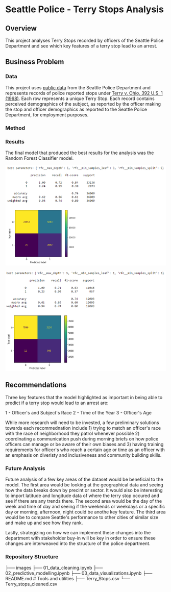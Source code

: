 # Seattle Police - Terry Stops Analysis

## Overview

This project analyses Terry Stops recorded by officers of the Seattle Police Department and see which key features of a terry stop lead to an arrest.

## Business Problem


### Data

This project uses [public data](https://data.seattle.gov/Public-Safety/Terry-Stops/28ny-9ts8) from the Seattle Police Department and represents records of police reported stops under [Terry v. Ohio, 392 U.S. 1 (1968)](https://www.oyez.org/cases/1967/67). Each row represents a unique Terry Stop. Each record contains perceived demographics of the subject, as reported by the officer making the stop and officer demographics as reported to the Seattle Police Department, for employment purposes.


### Method



### Results

The final model that produced the best results for the analysis was the Random Forest Classifier model.

![best_model_train](./Images/best_model_train_scores.PNG)


![best_model_test](./Images/best_model_test_scores.PNG)

## Recommendations

Three key features that the model highlighted as important in being able to predict if a terry stop would lead to an arrest are:

1 - Officer's and Subject's Race
2 - Time of the Year
3 - Officer's Age
 
While more research will need to be invested, a few preliminary solutions towards each recommednation include 1) trying to match an officer's race with the race of neighborhood they patrol whenever possible 2) coordinating a communication push during morning briefs on how police officers can manage or be aware of their own biases and 3) having training requirements for officer's who reach a certain age or time as an officer with an emphasis on diveristy and inclusiveness and community building skills.


### Future Analysis

Future analysis of a few key areas of the dataset would be beneficial to the model. The first area would be looking at the geographical data and seeing how the data breaks down by precint or sector. It would also be interesting to import latitude and longitude data of where the terry stop occured and see if there are any trends there. The second area would be the day of the week and time of day and seeing if the weekends or weekdays or a specific day or morning, afternoon, night could be anothe key feature. The third area would be to compare Seattle's performance to other cities of similar size and make up and see how they rank. 

Lastly, strategizing on how we can implement these changes into the department with stakeholder buy-in will be key in order to ensure these changes are interweaved into the structure of the police department.

### Repository Structure

├── images
├── 01_data_cleaning.ipynb
├── 02_predictive_modelling.ipynb
├── 03_data_visualizations.ipynb
├── README.md # Tools and utilities
├── Terry_Stops.csv
└── Terry_stops_cleaned.csv